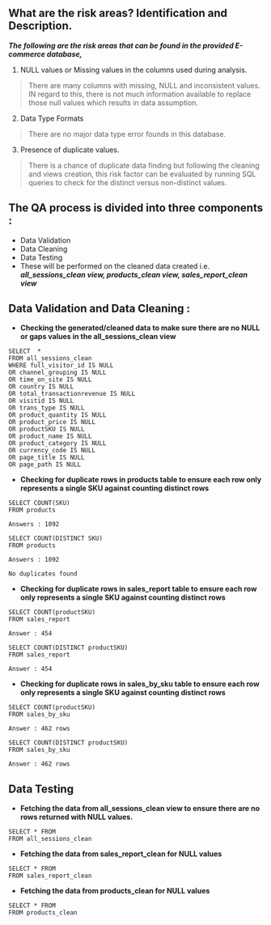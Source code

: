 ## What are the risk areas? Identification and Description.

***The following are the risk areas that can be found in the provided E-commerce database,*** 
1. NULL values or Missing values in the columns used during analysis.
> There are many columns with missing, NULL and inconsistent values. IN regard to this, there is not much information available to replace those null values which results in data assumption.
2. Data Type Formats
> There are no major data type error founds in this database. 
3. Presence of duplicate values.
> There is a chance of duplicate data finding but following the cleaning and views creation, this risk factor can be evaluated by running SQL queries to check for the distinct versus non-distinct values.


## The QA process is divided into three components : 
- Data Validation
- Data Cleaning 
- Data Testing
- These will be performed on the cleaned data created i.e. ***all_sessions_clean view, products_clean view, sales_report_clean view***

## Data Validation and Data Cleaning : 

- **Checking the generated/cleaned data to make sure there are no NULL or gaps values in the all_sessions_clean view**

```
SELECT 	* 
FROM all_sessions_clean
WHERE full_visitor_id IS NULL
OR channel_grouping IS NULL
OR time_on_site IS NULL
OR country IS NULL
OR total_transactionrevenue IS NULL
OR visitid IS NULL
OR trans_type IS NULL
OR product_quantity IS NULL
OR product_price IS NULL
OR productSKU IS NULL
OR product_name IS NULL
OR product_category IS NULL
OR currency_code IS NULL
OR page_title IS NULL
OR page_path IS NULL
```
 
- **Checking for duplicate rows in products table to ensure each row only represents a single SKU against counting distinct rows**
```
SELECT COUNT(SKU)
FROM products 
 
Answers : 1092
```
```
SELECT COUNT(DISTINCT SKU)
FROM products 
 
Answers : 1092

No duplicates found
```
- **Checking for duplicate rows in sales_report table to ensure each row only represents a single SKU against counting distinct rows**
```
SELECT COUNT(productSKU)
FROM sales_report

Answer : 454 
```
```
SELECT COUNT(DISTINCT productSKU)
FROM sales_report

Answer : 454 
```
- **Checking for duplicate rows in sales_by_sku table to ensure each row only represents a single SKU against counting distinct rows**
```
SELECT COUNT(productSKU)
FROM sales_by_sku

Answer : 462 rows
```
```
SELECT COUNT(DISTINCT productSKU)
FROM sales_by_sku

Answer : 462 rows
```
## Data Testing 

- **Fetching the data from all_sessions_clean view to ensure there are no rows returned with NULL values.**
```
SELECT * FROM 
FROM all_sessions_clean
```

- **Fetching the data from sales_report_clean for NULL values**
```
SELECT * FROM 
FROM sales_report_clean
```

- **Fetching the data from products_clean for NULL values**
```
SELECT * FROM 
FROM products_clean
```

